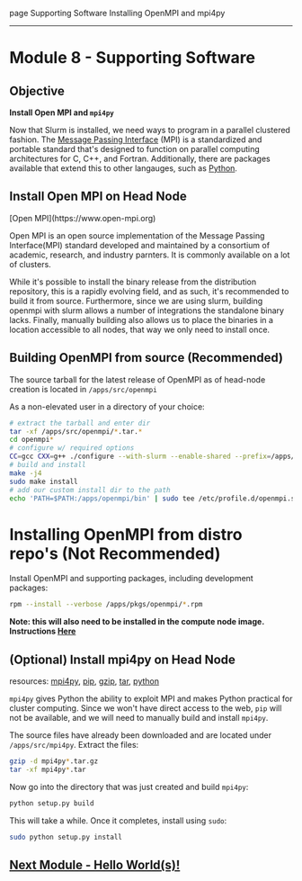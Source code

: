 page
Supporting Software
Installing OpenMPI and mpi4py

---

# Module 8 - Supporting Software

## Objective

**Install Open MPI and `mpi4py`**

Now that Slurm is installed, we need ways to program in a parallel clustered fashion. The [Message Passing Interface](https://en.wikipedia.org/wiki/Message_Passing_Interface) (MPI) is a standardized and portable standard that's designed to function on parallel computing architectures for C, C++, and Fortran. Additionally, there are packages available that extend this to other langauges, such as [Python](https://www.python.org).

## Install Open MPI on Head Node

<span class="small">
[Open MPI](https://www.open-mpi.org)
</span>

<!-- TODO: Building OpenMPI -->

Open MPI is an open source implementation of the Message Passing Interface(MPI) standard developed and maintained by a consortium of academic, research, and industry parnters. It is commonly available on a lot of clusters.

While it's possible to install the binary release from the distribution repository, this is a rapidly evolving field, and as such, it's recommended to build it from source. Furthermore, since we are using slurm, building openmpi with slurm allows a number of integrations the standalone binary lacks. Finally, manually building also allows us to place the binaries in a location accessible to all nodes, that way we only need to install once.

## Building OpenMPI from source (Recommended)

The source tarball for the latest release of OpenMPI as of head-node creation is located in `/apps/src/openmpi`

As a non-elevated user in a directory of your choice:

```bash
# extract the tarball and enter dir
tar -xf /apps/src/openmpi/*.tar.*
cd openmpi*
# configure w/ required options
CC=gcc CXX=g++ ./configure --with-slurm --enable-shared --prefix=/apps/openmpi
# build and install
make -j4
sudo make install
# add our custom install dir to the path
echo 'PATH=$PATH:/apps/openmpi/bin' | sudo tee /etc/profile.d/openmpi.sh
```

# Installing OpenMPI from distro repo's (Not Recommended)

Install OpenMPI and supporting packages, including development packages:

```bash
rpm --install --verbose /apps/pkgs/openmpi/*.rpm
```

**Note: this will also need to be installed in the compute node image. Instructions [Here](ww)**

## (Optional) Install mpi4py on Head Node

<span class="small">resources:
[mpi4py](https://mpi4py.readthedocs.io),
[pip](https://pip.pypa.io/en/stable/),
[gzip](https://linux.die.net/man/1/gzip),
[tar](https://linux.die.net/man/1/tar),
[python](https://linux.die.net/man/1/python)
</span>

`mpi4py` gives Python the ability to exploit MPI and makes Python practical for cluster computing. Since we won't have direct access to the web, `pip` will not be available, and we will need to manually build and install `mpi4py`.

The source files have already been downloaded and are located under `/apps/src/mpi4py`. Extract the files:

```bash
gzip -d mpi4py*.tar.gz
tar -xf mpi4py*.tar
```

Now go into the directory that was just created and build `mpi4py`:

```bash
python setup.py build
```

This will take a while. Once it completes, install using `sudo`:

```bash
sudo python setup.py install
```

## [Next Module - Hello World(s)!](hello-world)
